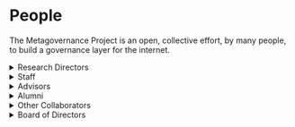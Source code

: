 # People

The Metagovernance Project is an open, collective effort, by many people, to build a governance layer for the internet.

<details>

<summary>Research Directors</summary>

* [Federica Carugati](https://casbs.stanford.edu/people/federica-carugati), King’s College London
* [Primavera De Filippi](https://cyber.harvard.edu/people/pdefilippi), Harvard / CNRS
* [Seth Frey](https://communication.ucdavis.edu/people/sethfrey), University of California, Davis
* [Shauna Gordon-McKeon](http://www.shaunagm.net/)
* [Lawrence Lessig](http://www.lessig.org/about/), Harvard Law School
* [Ellie Rennie](https://www.rmit.edu.au/contact/staff-contacts/academic-staff/r/rennie-professor-ellie), RMIT
* [Nathan Schneider](https://www.colorado.edu/cmci/people/media-studies/nathan-schneider), University of Colorado Boulder
* [Divya Siddarth](https://twitter.com/divyasiddarth), RadicalXChange Foundation / Microsoft
* [Joshua Tan](http://www.joshuatan.com/research/), Oxford/Stanford
* [Amy Zhang](https://homes.cs.washington.edu/\~axz/), University of Washington
* [Michael Zargham](https://www.linkedin.com/in/mczargham), Block Science / WU Vienna

</details>

<details>

<summary>Staff</summary>

* Hazel Devjani, Research Assistant
* [Val Elefante](https://www.linkedin.com/in/valerie-elefante/), Research Assistant
* [Jenny Fan](http://jennyfan.com/), Product Designer
* Cent Hosten, Community Manager
* [Lucia Korpas](https://twitter.com/luciakorpas), Data Scientist
* [Max Langenkamp](https://maxlangenkamp.me/), Research Assistant
* [Tucker McLachlan](https://www.linkedin.com/in/tucker-mclachlan-6b12314b/?originalSubdomain=ca), Research Engineer
* [Luke Miller](https://github.com/lukvmil), Researcher
* [Marcel Minutolo](https://sentry.rmu.edu/web/cms/Pages/faculty-profile.aspx?iattr=111985), Community Research Fellow
* [Kelsie Nabben](https://www.linkedin.com/in/kelsien/?originalSubdomain=au), Research Contributor
* [Michael Holton Price](https://michaelholtonprice.github.io/), Decentralized Governance Research Scholar
* Jaeyong Park, Intern
* [Isaac Patka](https://www.linkedin.com/in/isaac-patka-417b4328/), Research Fellow
* [Joshua Tan](http://www.joshuatan.com/research/), Executive Director
* [Or Zubalsky](https://www.orzubalsky.com/), Research Engineer

</details>

<details>

<summary>Advisors</summary>

* [Jahed Momand](http://jahedmomand.com/)&#x20;
* [Scott Moore](https://twitter.com/notscottmoore)&#x20;
* [Connor Spelliscy](https://www.linkedin.com/in/connorspelliscy?originalSubdomain=ca)

</details>

<details>

<summary>Alumni</summary>

* Miriam Ashton&#x20;
* Ann Brody&#x20;
* Nick Stares&#x20;
* Toby Weed&#x20;
* James Brennan

</details>

<details>

<summary>Other Collaborators</summary>

* Eugene Leventhal&#x20;
* Jules Hedges
* Aleksandar Petrov
* Ed Saperia
* Ricardo Saavedra
* Philipp Zahn

</details>

<details>

<summary>Board of Directors</summary>

* Primavera De Filippi
* Lawrence Lessig
* Nathan Schneider
* Joshua Tan
* Michael Zargham, Treasurer

</details>

